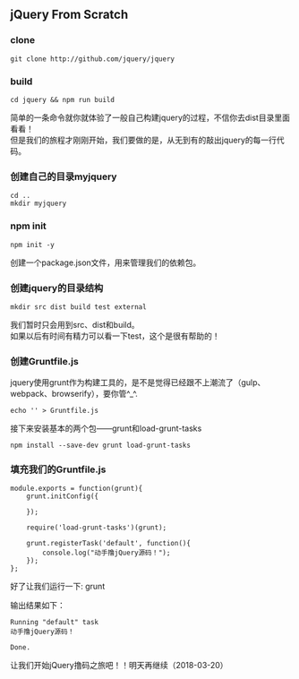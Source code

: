 ## jQuery From Scratch

### clone
```
git clone http://github.com/jquery/jquery
```
### build
```
cd jquery && npm run build
```
简单的一条命令就你就体验了一般自己构建jquery的过程，不信你去dist目录里面看看！  
但是我们的旅程才刚刚开始，我们要做的是，从无到有的敲出jquery的每一行代码。

### 创建自己的目录myjquery
```
cd ..
mkdir myjquery
```

### npm init
```
npm init -y
```

创建一个package.json文件，用来管理我们的依赖包。

### 创建jquery的目录结构
```
mkdir src dist build test external 
```
我们暂时只会用到src、dist和build。  
如果以后有时间有精力可以看一下test，这个是很有帮助的！
### 创建Gruntfile.js
jquery使用grunt作为构建工具的，是不是觉得已经跟不上潮流了（gulp、webpack、browserify），要你管^_^. 

```
echo '' > Gruntfile.js
```

接下来安装基本的两个包——grunt和load-grunt-tasks
```
npm install --save-dev grunt load-grunt-tasks
```
### 填充我们的Gruntfile.js
```
module.exports = function(grunt){
	grunt.initConfig({
	
	});
	
	require('load-grunt-tasks')(grunt);
	
	grunt.registerTask('default', function(){
		console.log("动手撸jQuery源码！");		
	});
};
```
好了让我们运行一下: grunt

输出结果如下：
```
Running "default" task
动手撸jQuery源码！

Done.
```

让我们开始jQuery撸码之旅吧！！明天再继续（2018-03-20）
### 